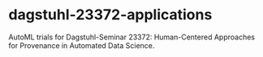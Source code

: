 # dagstuhl-23372-applications
AutoML trials for Dagstuhl-Seminar 23372: Human-Centered Approaches for Provenance in Automated Data Science.
